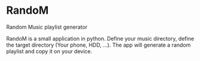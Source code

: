 # RandoM
Random Music playlist generator

RandoM is a small application in python.
Define your music directory, define the target directory (Your phone, HDD, ...).
The app will generate a random playlist and copy it on your device.
